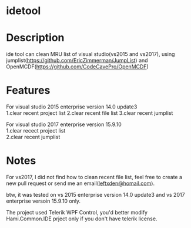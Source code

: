 # idetool

# Description
ide tool can clean MRU list of visual studio(vs2015 and vs2017), using jumplist(https://github.com/EricZimmerman/JumpList) and OpenMCDF(https://github.com/CodeCavePro/OpenMCDF)

# Features
For visual studio 2015 enterprise version 14.0 update3  
1.clear recent project list
2.clear recent file list
3.clear recent jumplist
  
For visual studio 2017 enterprise version 15.9.10  
1.clear recect project list  
2.clear recent jumplist  

# Notes
For vs2017, I did not find how to clean recent file list, feel free to create a new pull request or send me an email(leftxden@homail.com).  
  
btw, it was tested on vs 2015 enterprise version 14.0 update3 and vs 2017 enterprise versoin 15.9.10 only.  

The project used Telerik WPF Control, you'd better modify Hami.Common.IDE prject only if you don't have telerik license. 
